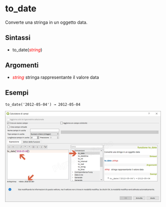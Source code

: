 # to_date

Converte una stringa in un oggetto data.

## Sintassi

* to_date(_<span style="color:red;">string</span>_)

## Argomenti

* _<span style="color:red;">string</span>_ stringa rappresentante il valore data

## Esempi
```
to_date('2012-05-04') → 2012-05-04
```

![](../../img/conversioni/to_date1.png)
